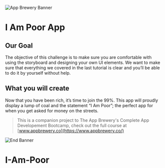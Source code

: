 
![App Brewery Banner](Documentation/AppBreweryBanner.png)

#  I Am Poor App

## Our Goal

The objective of this challenge is to make sure you are comfortable with using the storyboard and designing your own UI elements. We want to make sure that everything we covered in the last tutorial is clear and you’ll be able to do it by yourself without help.

## What you will create

Now that you have been rich, it’s time to join the 99%. This app will proudly display a lump of coal and the statement “I Am Poor”; the perfect app for when you get asked for money on the streets. 

>This is a companion project to The App Brewery's Complete App Developement Bootcamp, check out the full course at [www.appbrewery.co](https://www.appbrewery.co/)

![End Banner](Documentation/readme-end-banner.png)
# I-Am-Poor
